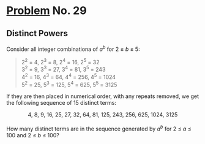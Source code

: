 # [Problem](https://projecteuler.net/problem=29) No. 29

## Distinct Powers

Consider all integer combinationa of <var>a</var><sup><var>b</var></sup> for 2 ≤ _b_ ≤ 5:
<blockquote>
2<sup>2</sup> = 4, 2<sup>3</sup> = 8, 2<sup>4</sup> = 16, 2<sup>5</sup> = 32<br>
3<sup>2</sup> = 9, 3<sup>3</sup> = 27, 3<sup>4</sup> = 81, 3<sup>5</sup> = 243<br>
4<sup>2</sup> = 16, 4<sup>3</sup> = 64, 4<sup>4</sup> = 256, 4<sup>5</sup> = 1024<br>
5<sup>2</sup> = 25, 5<sup>3</sup> = 125, 5<sup>4</sup> = 625, 5<sup>5</sup> = 3125<br>
</blockquote>

If they are then placed in numerical order, with any repeats removed, we get the following sequence of 15 distinct terms:
<div align="center">
4, 8, 9, 16, 25, 27, 32, 64, 81, 125, 243, 256, 625, 1024, 3125
</div>
<br>
How many distinct terms are in the sequence generated by <var>a</var><sup><var>b</var></sup> for 2 ≤ <var>a</var> ≤ 100 and 2 ≤ <var>b</var> ≤ 100?
